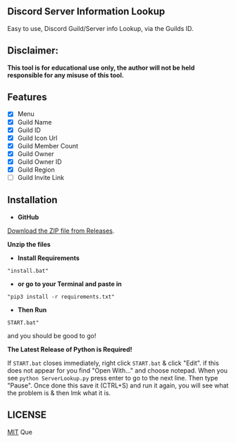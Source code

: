 ## Discord Server Information Lookup
Easy to use, Discord Guild/Server info Lookup, via the Guilds ID.
## **Disclaimer:**
**This tool is for educational use only, the author will not be held responsible for any misuse of this tool.**
## Features

- [x] Menu
- [x] Guild Name
- [x] Guild ID
- [x] Guild Icon Url
- [x] Guild Member Count
- [x] Guild Owner
- [x] Guild Owner ID
- [x] Guild Region
- [ ] Guild Invite Link
## Installation

-   **GitHub**

[Download the ZIP file from Releases](https://github.com/cutieQue/Discord-Server-Lookup/releases).

**Unzip the files**

- **Install Requirements**

```
"install.bat"
```

- **or go to your Terminal and paste in**

```
"pip3 install -r requirements.txt"
```

- **Then Run**

```
START.bat"
```

and you should be good to go!

**The Latest Release of Python is Required!**

If `START.bat` closes immediately, right click `START.bat` & click "Edit". if this does not appear for you find "Open With..." and choose notepad. When you see `python ServerLookup.py` press enter to go to the next line. Then type "Pause". Once done this save it (CTRL+S) and run it again, you will see what the problem is & then lmk what it is.

## LICENSE

[MIT](https://github.com/cutieQue/Discord-Server-Lookup/blob/main/LICENSE)  Que

